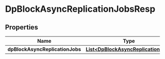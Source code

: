 # DpBlockAsyncReplicationJobsResp

## Properties
Name | Type | Description | Notes
------------ | ------------- | ------------- | -------------
**dpBlockAsyncReplicationJobs** | [**List&lt;DpBlockAsyncReplicationJob&gt;**](DpBlockAsyncReplicationJob.md) |  |  [optional]
